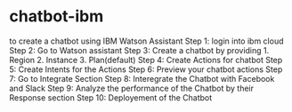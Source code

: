 # chatbot-ibm
to create a chatbot using IBM Watson Assistant
Step 1: login into ibm cloud
Step 2: Go to Watson assistant
Step 3: Create a chatbot by providing 
        1.	Region 
        2.	Instance
        3.	Plan(default)
Step 4: Create Actions for chatbot
Step 5: Create Intents for the Actions
Step 6: Preview your chatbot actions
Step 7: Go to Integrate Section
Step 8: Interegrate the Chatbot with Facebook and Slack
Step 9: Analyze the performance of the Chatbot by their Response section
Step 10: Deployement of the Chatbot 



